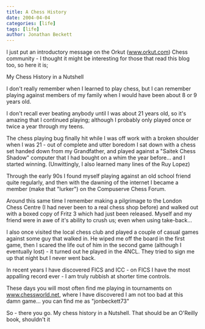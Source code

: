 ```yaml
---
title: A Chess History
date: 2004-04-04
categories: [life]
tags: [life]
author: Jonathan Beckett
---
```


I just put an introductory message on the Orkut (www.orkut.com) Chess community - I thought it might be interesting for those that read this blog too, so here it is;

My Chess History in a Nutshell

I don't really remember when I learned to play chess, but I can remember playing against members of my family when I would have been about 8 or 9 years old.

I don't recall ever beating anybody until I was about 21 years old, so it's amazing that I continued playing; although I probably only played once or twice a year through my teens.

The chess playing bug finally hit while I was off work with a broken shoulder when I was 21 - out of complete and utter boredom I sat down with a chess set handed down from my Grandfather, and played against a "Saitek Chess Shadow" computer that I had bought on a whim the year before... and I started winning. (Unwittingly, I also learned many lines of the Ruy Lopez)

Through the early 90s I found myself playing against an old school friend quite regularly, and then with the dawning of the internet I became a member (make that "lurker") on the Compuserve Chess Forum.

Around this same time I remember making a pilgrimage to the London Chess Centre (I had never been to a real chess shop before) and walked out with a boxed copy of Fritz 3 which had just been released. Myself and my friend were in awe of it's ability to crush us; even when using take-back...

I also once visited the local chess club and played a couple of casual games against some guy that walked in. He wiped me off the board in the first game, then I scared the life out of him in the second game (although I eventually lost) - it turned out he played in the 4NCL. They tried to sign me up that night but I never went back.

In recent years I have discovered FICS and ICC - on FICS I have the most appalling record ever - I am truly rubbish at shorter time controls.

These days you will most often find me playing in tournaments on www.chessworld.net, where I have discovered I am not too bad at this damn game... you can find me as "jonbeckett73"

So - there you go. My chess history in a Nutshell. That should be an O'Reilly book, shouldn't it 